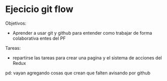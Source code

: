 # Ejecicio git flow

Objetivos:
- Aprender a usar git y github para entender como trabajar de forma colaborativa entes del PF

Tareas:
- repartirse las tareas para crear una pagina y el sistema de acciones del Redux


pd: vayan agregando cosas que crean que falten avisando por github
